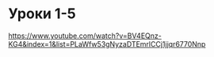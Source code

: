 # Уроки 1-5 #
https://www.youtube.com/watch?v=BV4EQnz-KG4&index=1&list=PLaWfw53gNyzaDTEmrlCCj1jjqr6770Nnp
